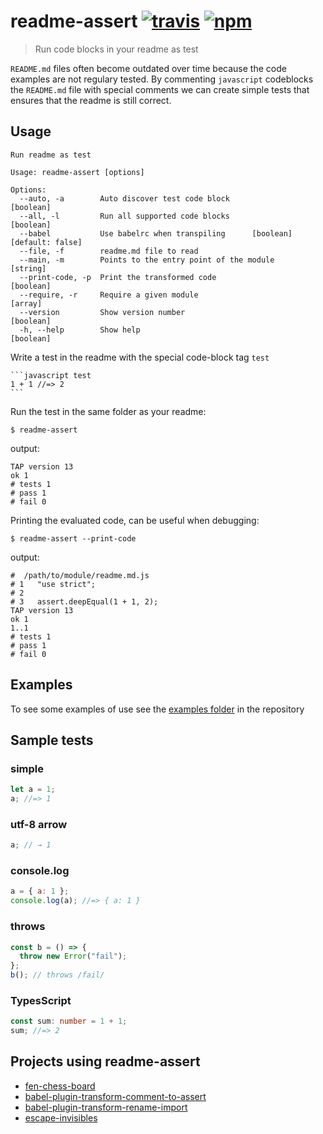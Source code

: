 # readme-assert [![travis][travis-image]][travis-url] [![npm][npm-image]][npm-url]

[travis-image]: https://travis-ci.org/laat/readme-assert.svg?branch=master
[travis-url]: https://travis-ci.org/laat/readme-assert
[npm-image]: https://img.shields.io/npm/v/readme-assert.svg?style=flat
[npm-url]: https://npmjs.org/package/readme-assert

> Run code blocks in your readme as test

`README.md` files often become outdated over time because the code
examples are not regulary tested. By commenting `javascript`
codeblocks the `README.md` file with special comments we can create
simple tests that ensures that the readme is still correct.

## Usage

```
Run readme as test

Usage: readme-assert [options]

Options:
  --auto, -a        Auto discover test code block                      [boolean]
  --all, -l         Run all supported code blocks                      [boolean]
  --babel           Use babelrc when transpiling      [boolean] [default: false]
  --file, -f        readme.md file to read
  --main, -m        Points to the entry point of the module             [string]
  --print-code, -p  Print the transformed code                         [boolean]
  --require, -r     Require a given module                               [array]
  --version         Show version number                                [boolean]
  -h, --help        Show help                                          [boolean]
```

Write a test in the readme with the special code-block tag `test`

````
```javascript test
1 + 1 //=> 2
```
````

Run the test in the same folder as your readme:

```
$ readme-assert
```

output:

```
TAP version 13
ok 1
# tests 1
# pass 1
# fail 0
```

Printing the evaluated code, can be useful when debugging:

```
$ readme-assert --print-code
```

output:

```
#  /path/to/module/readme.md.js
# 1   "use strict";
# 2
# 3   assert.deepEqual(1 + 1, 2);
TAP version 13
ok 1
1..1
# tests 1
# pass 1
# fail 0
```

## Examples

To see some examples of use see the [examples folder](https://github.com/laat/readme-assert/tree/master/examples) in the repository

## Sample tests

### simple

```javascript should equal 1
let a = 1;
a; //=> 1
```

### utf-8 arrow

```javascript test utf8 arrow
a; // → 1
```

### console.log

```javascript test console.log
a = { a: 1 };
console.log(a); //=> { a: 1 }
```

### throws

```javascript test throws
const b = () => {
  throw new Error("fail");
};
b(); // throws /fail/
```

### TypesScript

```typescript should add two numbers with typescript
const sum: number = 1 + 1;
sum; //=> 2
```

## Projects using readme-assert

- [fen-chess-board](https://github.com/laat/fen-chess-board)
- [babel-plugin-transform-comment-to-assert](https://github.com/laat/babel-plugin-transform-comment-to-assert)
- [babel-plugin-transform-rename-import](https://github.com/laat/babel-plugin-transform-rename-import)
- [escape-invisibles](https://github.com/laat/escape-invisibles)

